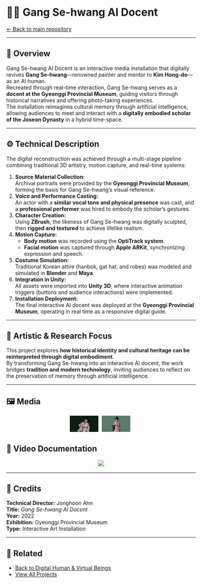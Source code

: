 # 🧑‍🎨 Gang Se-hwang AI Docent

[← Back to main repository](https://github.com/reusahn/Unity-Unreal-Interaction-Research/tree/main)

---

## 🧠 Overview
Gang Se-hwang AI Docent is an interactive media installation that digitally revives **Gang Se-hwang**—renowned painter and mentor to **Kim Hong-do**—as an AI human.  
Recreated through real-time interaction, Gang Se-hwang serves as a **docent at the Gyeonggi Provincial Museum**, guiding visitors through historical narratives and offering photo-taking experiences.  
The installation reimagines cultural memory through artificial intelligence, allowing audiences to meet and interact with a **digitally embodied scholar of the Joseon Dynasty** in a hybrid time-space.

---

## ⚙️ Technical Description
The digital reconstruction was achieved through a multi-stage pipeline combining traditional 3D artistry, motion capture, and real-time systems:

1. **Source Material Collection:**  
   Archival portraits were provided by the **Gyeonggi Provincial Museum**, forming the basis for Gang Se-hwang’s visual reference.  
2. **Voice and Performance Casting:**  
   An actor with a **similar vocal tone and physical presence** was cast, and a **professional performer** was hired to embody the scholar’s gestures.  
3. **Character Creation:**  
   Using **ZBrush**, the likeness of Gang Se-hwang was digitally sculpted, then **rigged and textured** to achieve lifelike realism.  
4. **Motion Capture:**  
   - **Body motion** was recorded using the **OptiTrack system**.  
   - **Facial motion** was captured through **Apple ARKit**, synchronizing expression and speech.  
5. **Costume Simulation:**  
   Traditional Korean attire (hanbok, gat hat, and robes) was modeled and simulated in **Blender** and **Maya**.  
6. **Integration in Unity:**  
   All assets were imported into **Unity 3D**, where interactive animation triggers (buttons and audience interactions) were implemented.  
7. **Installation Deployment:**  
   The final interactive AI docent was deployed at the **Gyeonggi Provincial Museum**, operating in real time as a responsive digital guide.

---

## 🧩 Artistic & Research Focus
This project explores **how historical identity and cultural heritage can be reinterpreted through digital embodiment**.  
By transforming Gang Se-hwang into an interactive AI docent, the work bridges **tradition and modern technology**, inviting audiences to reflect on the preservation of memory through artificial intelligence.

---

## 🖼️ Media
<p align="center">
  <img src="./media/GangSehwang_01.jpg" width="15%" style="margin-right:5px;"/>
  <img src="./media/GangSehwang_02.jpg" width="15%" style="margin-right:5px;"/>
</p>

## 🎥 Video Documentation
<p align="center">
  <a href="[https://vimeo.com/987654321](https://vimeo.com/1011866123/8336cf2a0c)">
    <img src="https://i.vimeocdn.com/video/8336cf2a0c.jpg" width="40%" />
  </a>
</p>

---

## 👤 Credits
**Technical Director:** Jonghoon Ahn  
**Title:** *Gang Se-hwang AI Docent*  
**Year:** 2022  
**Exhibition:** Gyeonggi Provincial Museum  
**Type:** Interactive Art Installation  

---

## 🔗 Related
- [Back to Digital Human & Virtual Beings](../README.md)  
- [View All Projects](https://github.com/reusahn/Unity-Unreal-Interaction-Research/tree/main)
